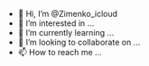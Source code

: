 - 👋 Hi, I’m @Zimenko_icloud
- 👀 I’m interested in ...
- 🌱 I’m currently learning ...
- 💞️ I’m looking to collaborate on ...
- 📫 How to reach me ...

<!---
zimenkoicloud/zimenkoicloud is a ✨ special ✨ repository because its `README.md` (this file) appears on your GitHub profile.
You can click the Preview link to take a look at your changes.
--->
